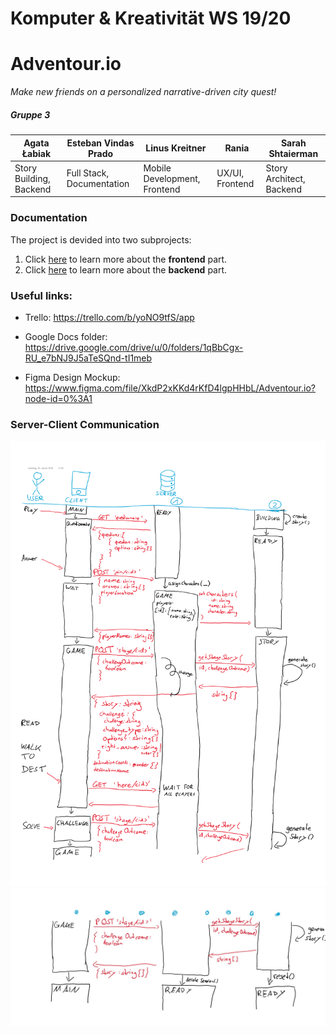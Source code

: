 # Komputer & Kreativität WS 19/20
# <span>Adventour</span>.io
*Make new friends on a personalized narrative-driven city quest!*
##### Gruppe 3
| Agata Łabiak            | Esteban Vindas Prado      | Linus Kreitner               | Rania           | Sarah Shtaierman         |
|-------------------------|---------------------------|------------------------------|-----------------|--------------------------|
| Story Building, Backend | Full Stack, Documentation | Mobile Development, Frontend | UX/UI, Frontend | Story Architect, Backend |

### Documentation
The project is devided into two subprojects:
1. Click [here](https://gitlab.ldv.ei.tum.de/komcrea/g3-19/tree/master/frontend) to learn more about the **frontend** part.
2. Click [here](https://gitlab.ldv.ei.tum.de/komcrea/g3-19/tree/master/backend) to learn more about the **backend** part.

### Useful links:

- Trello:
https://trello.com/b/yoNO9tfS/app

- Google Docs folder:
https://drive.google.com/drive/u/0/folders/1qBbCgx-RU_e7bNJ9J5aTeSQnd-tI1meb

- Figma Design Mockup:
https://www.figma.com/file/XkdP2xKKd4rKfD4lgpHHbL/Adventour.io?node-id=0%3A1

### Server-Client Communication
![communication-1.png](communication-1.png)
![communication-2.png](communication-2.jpg)

